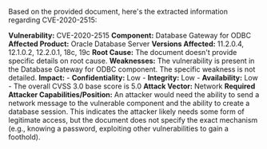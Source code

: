 Based on the provided document, here's the extracted information regarding CVE-2020-2515:

**Vulnerability:** CVE-2020-2515
**Component:** Database Gateway for ODBC
**Affected Product:** Oracle Database Server
**Versions Affected:** 11.2.0.4, 12.1.0.2, 12.2.0.1, 18c, 19c
**Root Cause:** The document doesn't provide specific details on root cause.
**Weaknesses:** The vulnerability is present in the Database Gateway for ODBC component. The specific weakness is not detailed.
**Impact:**
    -   **Confidentiality:**  Low
    -   **Integrity:** Low
    -   **Availability:** Low
    - The overall CVSS 3.0 base score is 5.0
**Attack Vector:** Network
**Required Attacker Capabilities/Position:** An attacker would need the ability to send a network message to the vulnerable component and the ability to create a database session. This indicates the attacker likely needs some form of legitimate access, but the document does not specify the exact mechanism (e.g., knowing a password, exploiting other vulnerabilities to gain a foothold).